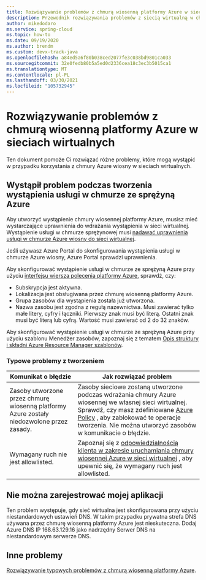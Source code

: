 ```yaml
---
title: Rozwiązywanie problemów z chmurą wiosenną platformy Azure w sieci wirtualnej
description: Przewodnik rozwiązywania problemów z siecią wirtualną w chmurze ze sprężyną Azure.
author: mikedodaro
ms.service: spring-cloud
ms.topic: how-to
ms.date: 09/19/2020
ms.author: brendm
ms.custom: devx-track-java
ms.openlocfilehash: a84ed5a6f80b038ced2077fe3c038bd9801ca033
ms.sourcegitcommit: 32e0fedb80b5a5ed0d2336cea18c3ec3b5015ca1
ms.translationtype: MT
ms.contentlocale: pl-PL
ms.lasthandoff: 03/30/2021
ms.locfileid: "105732945"
---
```

# <a name="troubleshooting-azure-spring-cloud-in-virtual-networks"></a>Rozwiązywanie problemów z chmurą wiosenną platformy Azure w sieciach wirtualnych

Ten dokument pomoże Ci rozwiązać różne problemy, które mogą wystąpić w przypadku korzystania z chmury Azure wiosny w sieciach wirtualnych.

## <a name="i-encountered-a-problem-with-creating-an-azure-spring-cloud-service-instance"></a>Wystąpił problem podczas tworzenia wystąpienia usługi w chmurze ze sprężyną Azure

Aby utworzyć wystąpienie chmury wiosennej platformy Azure, musisz mieć wystarczające uprawnienia do wdrażania wystąpienia w sieci wirtualnej.  Wystąpienie usługi w chmurze sprężynowej musi [nadawać uprawnienia usługi w chmurze Azure wiosny do sieci wirtualnej](spring-cloud-tutorial-deploy-in-azure-virtual-network.md#grant-service-permission-to-the-virtual-network).

Jeśli używasz Azure Portal do skonfigurowania wystąpienia usługi w chmurze Azure wiosny, Azure Portal sprawdzi uprawnienia.

Aby skonfigurować wystąpienie usługi w chmurze ze sprężyną Azure przy użyciu [interfejsu wiersza polecenia platformy Azure](/cli/azure/get-started-with-azure-cli), sprawdź, czy:

- Subskrypcja jest aktywna.
- Lokalizacja jest obsługiwana przez chmurę wiosenną platformy Azure.
- Grupa zasobów dla wystąpienia została już utworzona.
- Nazwa zasobu jest zgodna z regułą nazewnictwa. Musi zawierać tylko małe litery, cyfry i łączniki. Pierwszy znak musi być literą. Ostatni znak musi być literą lub cyfrą. Wartość musi zawierać od 2 do 32 znaków.

Aby skonfigurować wystąpienie usługi w chmurze ze sprężyną Azure przy użyciu szablonu Menedżer zasobów, zapoznaj się z tematem [Opis struktury i składni Azure Resource Manager szablonów](../azure-resource-manager/templates/template-syntax.md).

### <a name="common-creation-issues"></a>Typowe problemy z tworzeniem

| Komunikat o błędzie | Jak rozwiązać problem |
|------|------|
| Zasoby utworzone przez chmurę wiosenną platformy Azure zostały niedozwolone przez zasady. | Zasoby sieciowe zostaną utworzone podczas wdrażania chmury Azure wiosennej we własnej sieci wirtualnej. Sprawdź, czy masz zdefiniowane [Azure Policy](../governance/policy/overview.md) , aby zablokować te operacje tworzenia. Nie można utworzyć zasobów w komunikacie o błędzie. |
| Wymagany ruch nie jest allowlisted. | Zapoznaj się z [odpowiedzialnością klienta w zakresie uruchamiania chmury wiosennej Azure w sieci wirtualnej](spring-cloud-vnet-customer-responsibilities.md) , aby upewnić się, że wymagany ruch jest allowlisted. |

## <a name="my-application-cant-be-registered"></a>Nie można zarejestrować mojej aplikacji

Ten problem występuje, gdy sieć wirtualna jest skonfigurowana przy użyciu niestandardowych ustawień DNS. W takim przypadku prywatna strefa DNS używana przez chmurę wiosenną platformy Azure jest nieskuteczna. Dodaj Azure DNS IP 168.63.129.16 jako nadrzędny Serwer DNS na niestandardowym serwerze DNS.

## <a name="other-issues"></a>Inne problemy

[Rozwiązywanie typowych problemów z chmurą wiosenną platformy Azure](./spring-cloud-troubleshoot.md).
